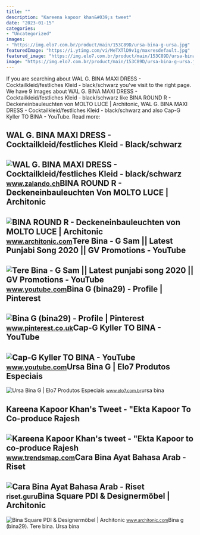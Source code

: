 ```yaml
---
title: ""
description: "Kareena kapoor khan&#039;s tweet"
date: "2023-01-15"
categories:
- "Uncategorized"
images:
- "https://img.elo7.com.br/product/main/153C89D/ursa-bina-g-ursa.jpg"
featuredImage: "https://i.ytimg.com/vi/MeTXTlD9v1g/maxresdefault.jpg"
featured_image: "https://img.elo7.com.br/product/main/153C89D/ursa-bina-g-ursa.jpg"
image: "https://img.elo7.com.br/product/main/153C89D/ursa-bina-g-ursa.jpg"
---
```


If you are searching about WAL G. BINA MAXI DRESS - Cocktailkleid/festliches Kleid - black/schwarz you've visit to the right page. We have 9 Images about WAL G. BINA MAXI DRESS - Cocktailkleid/festliches Kleid - black/schwarz like BINA ROUND R - Deckeneinbauleuchten von MOLTO LUCE | Architonic, WAL G. BINA MAXI DRESS - Cocktailkleid/festliches Kleid - black/schwarz and also Cap-G Kyller TO BINA - YouTube. Read more:

WAL G. BINA MAXI DRESS - Cocktailkleid/festliches Kleid - Black/schwarz
-----------------------------------------------------------------------

 ![WAL G. BINA MAXI DRESS - Cocktailkleid/festliches Kleid - black/schwarz](https://img01.ztat.net/article/spp-media-p1/4a2951660f944fd68d803d2ebb151e24/87a5400d6ead4d3d8d77efdb3c29c7be.jpg?imwidth=762) <small>www.zalando.ch</small>BINA ROUND R - Deckeneinbauleuchten Von MOLTO LUCE | Architonic
---------------------------------------------------------------

 ![BINA ROUND R - Deckeneinbauleuchten von MOLTO LUCE | Architonic](https://image.architonic.com/pfm3-3/20210779/bina-round-r-frameless-image-molto-luce-fam-g-arcit18.jpg) <small>www.architonic.com</small>Tere Bina - G Sam || Latest Punjabi Song 2020 || GV Promotions - YouTube
------------------------------------------------------------------------

 ![Tere Bina - G Sam || Latest punjabi song 2020 || GV Promotions - YouTube](https://i.ytimg.com/vi/xE7r6iKvH6M/maxresdefault.jpg) <small>www.youtube.com</small>Bina G (bina29) - Profile | Pinterest
-------------------------------------

 ![Bina G (bina29) - Profile | Pinterest](https://i.pinimg.com/280x280_RS/25/72/75/257275173439f7caec10457352bebd9d.jpg) <small>www.pinterest.co.uk</small>Cap-G Kyller TO BINA - YouTube
------------------------------

 ![Cap-G Kyller TO BINA - YouTube](https://i.ytimg.com/vi/V_Q6ftv6GkQ/hqdefault.jpg) <small>www.youtube.com</small>Ursa Bina G | Elo7 Produtos Especiais
-------------------------------------

 ![Ursa Bina G | Elo7 Produtos Especiais](https://img.elo7.com.br/product/main/153C89D/ursa-bina-g-ursa.jpg) <small>www.elo7.com.br</small>ursa bina

Kareena Kapoor Khan's Tweet - "Ekta Kapoor To Co-produce Rajesh
---------------------------------------------------------------

 ![Kareena Kapoor Khan's tweet - "Ekta Kapoor to co-produce Rajesh](https://pbs.twimg.com/media/Fcyada8X0AANSFu.jpg) <small>www.trendsmap.com</small>Cara Bina Ayat Bahasa Arab - Riset
----------------------------------

 ![Cara Bina Ayat Bahasa Arab - Riset](https://i.ytimg.com/vi/MeTXTlD9v1g/maxresdefault.jpg) <small>riset.guru</small>Bina Square PDI &amp; Designermöbel | Architonic
------------------------------------------------

 ![Bina Square PDI & Designermöbel | Architonic](https://image.architonic.com/pfm3-2/20210779/bina-square-r-image-molto-luce-fam-g-arcit18.jpg) <small>www.architonic.com</small>Bina g (bina29). Tere bina. Ursa bina
